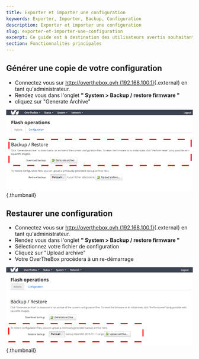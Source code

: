 ```yaml
---
title: Exporter et importer une configuration
keywords: Exporter, Importer, Backup, Configuration
description: Exporter et importer une configuration
slug: exporter-et-importer-une-configuration
excerpt: Ce guide est à destination des utilisateurs avertis souhaitant sauvegarder leur configuration avant de réaliser des modifications ou pour importer des configurations pre-reglées afin d'aller plus vite lors d'un déploiement.
section: Fonctionnalités principales
---
```



## Générer une copie de votre configuration
- Connectez vous sur [http://overthebox.ovh (192.168.100.1)](http://overthebox.ovh){.external} en tant qu'administrateur.
- Rendez vous dans l'onglet **" System > Backup / restore firmware "**
- cliquez sur "Generate Archive"


![overthebox](images/4407.png){.thumbnail}


## Restaurer une configuration
- Connectez vous sur [http://overthebox.ovh (192.168.100.1)](http://overthebox.ovh){.external} en tant qu'administrateur.
- Rendez vous dans l'onglet **" System > Backup / restore firmware "**
- Sélectionnez votre fichier de configuration
- Cliquez sur "Upload archive"
- Votre OverTheBox procédera à un re-démarrage


![overthebox](images/4408.png){.thumbnail}